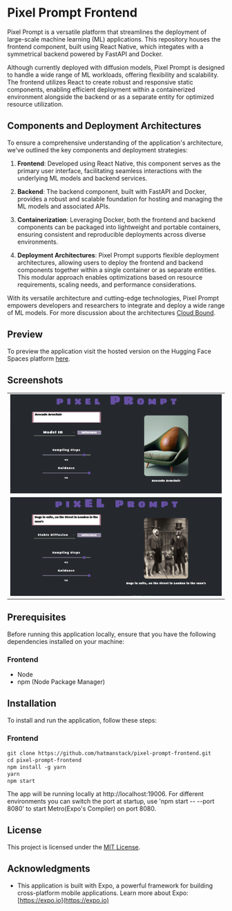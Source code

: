 # Pixel Prompt Frontend

Pixel Prompt is a versatile platform that streamlines the deployment of large-scale machine learning (ML) applications. This repository houses the frontend component, built using React Native, which integates with a symmetrical backend powered by FastAPI and Docker.

Although currently deployed with diffusion models, Pixel Prompt is designed to handle a wide range of ML workloads, offering flexibility and scalability. The frontend utilizes React to create robust and responsive static components, enabling efficient deployment within a containerized environment alongside the backend or as a separate entity for optimized resource utilization.

## Components and Deployment Architectures

To ensure a comprehensive understanding of the application's architecture, we've outlined the key components and deployment strategies:

1. **Frontend**: Developed using React Native, this component serves as the primary user interface, facilitating seamless interactions with the underlying ML models and backend services.

2. **Backend**: The backend component, built with FastAPI and Docker, provides a robust and scalable foundation for hosting and managing the ML models and associated APIs.

3. **Containerization**: Leveraging Docker, both the frontend and backend components can be packaged into lightweight and portable containers, ensuring consistent and reproducible deployments across diverse environments.

4. **Deployment Architectures**: Pixel Prompt supports flexible deployment architectures, allowing users to deploy the frontend and backend components together within a single container or as separate entities. This modular approach enables optimizations based on resource requirements, scaling needs, and performance considerations.

With its versatile architecture and cutting-edge technologies, Pixel Prompt empowers developers and researchers to  integrate and deploy a wide range of ML models. For more discussion about the architectures [Cloud Bound](https://medium.com/@HatmanStack/cloud-bound-react-native-and-fastapi-ml-684a658f967a).  

## Preview

To preview the application visit the hosted version on the Hugging Face Spaces platform [here](https://huggingface.co/spaces/Hatman/react-native-serve-ml).

## Screenshots

<table>
  <tr>
    <td><img src="https://github.com/HatmanStack/pixel-prompt-frontend/blob/main/pics/pixel-prompt-frontend.png" alt="Image 1"></td>
    </tr>
    <tr>
    <td><img src="https://github.com/HatmanStack/pixel-prompt-frontend/blob/main/pics/pixel-prompt-frontend-2.png" alt="Image 3"></td>
  </tr>
</table>

## Prerequisites

Before running this application locally, ensure that you have the following dependencies installed on your machine:

### Frontend

- Node
- npm (Node Package Manager)

## Installation

To install and run the application, follow these steps:

### Frontend
   
   ```shell
   git clone https://github.com/hatmanstack/pixel-prompt-frontend.git
   cd pixel-prompt-frontend
   npm install -g yarn
   yarn
   npm start
   ```

The app will be running locally at http://localhost:19006. For different environments you can switch the port at startup, use 'npm start -- --port 8080' to start Metro(Expo's Compiler) on port 8080.

## License

This project is licensed under the [MIT License](LICENSE).

## Acknowledgments

- This application is built with Expo, a powerful framework for building cross-platform mobile applications. Learn more about Expo: [https://expo.io](https://expo.io)

